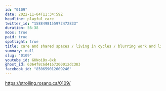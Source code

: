 ```yaml
---
id: "0109"
date: 2022-11-04T11:34:59Z
headline: playful care
twitter_id: "1588498155972472833"
duration: 56:38
moos: true
paid: true
spotlight: true
title: care and shared spaces / living in cycles / blurring work and life
summary: null
slug: "0109"
youtube_id: GUNoiBx-8xk
ghost_id: 6364f8c6d4167200012dc383
facebook_id: "850659012609246"
---
```

https://strolling.rosano.ca/0109/
